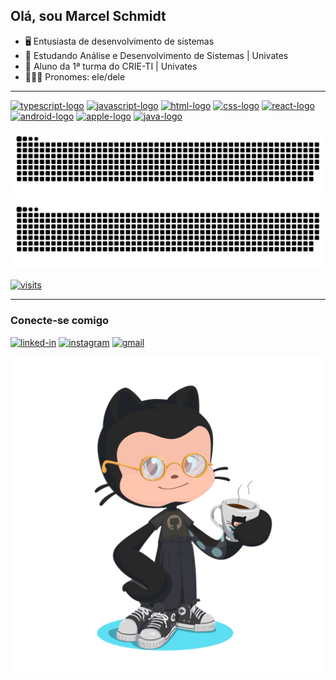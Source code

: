 ## Olá, sou Marcel Schmidt

- 🖥 Entusiasta de desenvolvimento de sistemas
- 🌱 Estudando Análise e Desenvolvimento de Sistemas | Univates
- 💾 Aluno da 1ª turma do CRIE-TI | Univates
- 🧔🏻‍♂️ Pronomes: ele/dele

---

<!-- 
[<img src="https://github-readme-stats.vercel.app/api?username=maaschmidt&show_icons=true&count_private=true&theme=github_dark&title_color=39D253&icon_color=39D253&border_color=39D253&random=&randomss524272"/>](https://github.com/maaschmidt)

[<img src="https://github-readme-streak-stats.herokuapp.com?user=maaschmidt&theme=github-dark&locale=pt-br&date_format=j%2Fn%5B%2FY%5D&fire=075F03&stroke=11690C"/>](https://github.com/maaschmidt)

[<img src="https://github-readme-stats.vercel.app/api/top-langs/?username=maaschmidt&layout=compact&langs_count=5&hide=html&theme=github_dark&title_color=39D253&icon_color=39D253&border_color=39D253"/>](https://github.com/maaschmidt)
-->

[<img height="30" width="42" alt="typescript-logo" src="https://cdn.jsdelivr.net/gh/devicons/devicon/icons/typescript/typescript-original.svg" />](https://www.typescriptlang.org)
[<img height="30" width="42" alt="javascript-logo" src="https://cdn.jsdelivr.net/gh/devicons/devicon/icons/javascript/javascript-original.svg" />](https://developer.mozilla.org/pt-BR/docs/Web/JavaScript)
[<img height="30" width="42" alt="html-logo" src="https://cdn.jsdelivr.net/gh/devicons/devicon/icons/html5/html5-original.svg" />](https://developer.mozilla.org/pt-BR/docs/Web/HTML)
[<img height="30" width="42" alt="css-logo" src="https://cdn.jsdelivr.net/gh/devicons/devicon/icons/css3/css3-original.svg" />](https://developer.mozilla.org/pt-BR/docs/Web/CSS)
[<img height="30" width="42" alt="react-logo" src="https://cdn.jsdelivr.net/gh/devicons/devicon/icons/react/react-original.svg" />](https://pt-br.reactjs.org)
[<img height="30" width="42" alt="android-logo" src="https://cdn.jsdelivr.net/gh/devicons/devicon/icons/android/android-original.svg" />](https://www.android.com/intl/pt-BR_br)
[<img height="30" width="42" alt="apple-logo" src="https://cdn.jsdelivr.net/gh/devicons/devicon/icons/apple/apple-original.svg" />](https://www.apple.com/br)
[<img height="30" width="42" alt="java-logo" src="https://cdn.jsdelivr.net/gh/devicons/devicon/icons/java/java-original.svg" />](https://www.java.com/pt-BR/download/help/whatis_java.html)
<!-- [<img src="https://cdn.jsdelivr.net/gh/devicons/devicon/icons/docker/docker-original.svg" height="30" width="42" alt="docker-logo" />](https://www.docker.com/) -->

![Dark Snake Animation](https://raw.githubusercontent.com/platane/platane/output/github-contribution-grid-snake-dark.svg#gh-dark-mode-only)
![Light Snake Animation](https://raw.githubusercontent.com/platane/platane/output/github-contribution-grid-snake.svg#gh-light-mode-only)

[<img alt="visits" src="https://komarev.com/ghpvc/?username=maaschmidt&label=VISITAS&style=for-the-badge&color=39D253" />](https://linkedin.com/in/maaschmidt)

---

### Conecte-se comigo

[<img alt="linked-in" src="https://img.shields.io/badge/linkedin-%230077B5.svg?&style=for-the-badge&logo=linkedin&logoColor=white" />](https://linkedin.com/in/maaschmidt)
[<img alt="instagram" src="https://img.shields.io/badge/Instagram-E4405F?style=for-the-badge&logo=instagram&logoColor=white" />](https://instagram.com/maaschmidt_)
[<img alt="gmail" src="https://img.shields.io/static/v1?message=Gmail&logo=gmail&label=&color=D14836&logoColor=white&labelColor=&style=for-the-badge" />](mailto:marcel.schmidt@universo.univates.br)

[<img style="width: 32rem" alt="octocat" src="./assets/octocat-coffee.png" />](https://github.com/maaschmidt)
